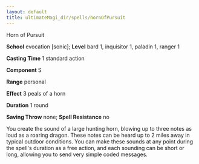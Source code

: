 ```yaml
---
layout: default
title: ultimateMagi_dir/spells/hornOfPursuit
---
```

Horn of Pursuit

**School** evocation [sonic]; **Level** bard 1, inquisitor 1, paladin 1, ranger 1

**Casting Time** 1 standard action

**Component** S

**Range** personal

**Effect** 3 peals of a horn

**Duration** 1 round

**Saving Throw** none; **Spell Resistance** no

You create the sound of a large hunting horn, blowing up to three notes as loud as a roaring dragon. These notes can be heard up to 2 miles away in typical outdoor conditions. You can make these sounds at any point during the spell's duration as a free action, and each sounding can be short or long, allowing you to send very simple coded messages.

